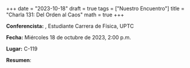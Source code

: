 +++
date  = "2023-10-18"
draft = true
tags  = ["Nuestro Encuentro"]
title = "Charla 131: Del Orden al Caos"
math  = true
+++

**Conferencista:** , Estudiante Carrera de Física, UPTC

**Fecha:** Miércoles 18 de octubre de 2023, 2:00 p.m.

**Lugar:** C-119

**Resumen**: 
